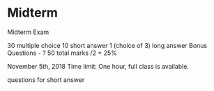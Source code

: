 # Midterm
Midterm Exam 

30 multiple choice
10 short answer
1 (choice of 3) long answer
Bonus Questions - ?
50 total marks /2 = 25% 


November 5th, 2018
Time limit: One hour, full class is available.

questions for short answer 
